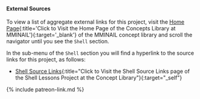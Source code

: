 #### External Sources

To view a list of aggregate external links for this project, visit the [Home Page](https://mminail.github.io/){:title='Click to Visit the Home Page of the Concepts Library at MMINAIL'}{:target='_blank'} of the MMINAIL concept library and scroll the navigator until you see the `Shell` section.

In the sub-menu of the `Shell` section you will find a hyperlink to the source links for this project, as follows:

- [Shell Source Links](../Shell/Shell-Source-Links.htm){:title="Click to Visit the Shell Source Links page of the Shell Lessons Project at the Concept Library"}{:target="_self"}

{% include patreon-link.md %}
